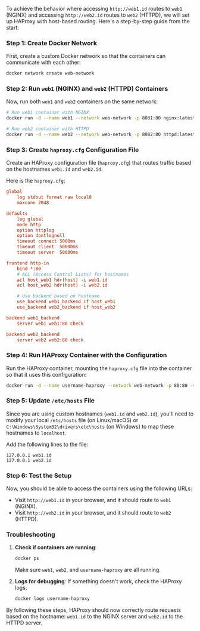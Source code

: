 To achieve the behavior where accessing `http://web1.id` routes to `web1` (NGINX) and accessing `http://web2.id` routes to `web2` (HTTPD), we will set up HAProxy with host-based routing. Here's a step-by-step guide from the start:

### Step 1: Create Docker Network

First, create a custom Docker network so that the containers can communicate with each other:

```bash
docker network create web-network
```

### Step 2: Run `web1` (NGINX) and `web2` (HTTPD) Containers

Now, run both `web1` and `web2` containers on the same network:

```bash
# Run web1 container with NGINX
docker run -d --name web1 --network web-network -p 8081:80 nginx:latest

# Run web2 container with HTTPD
docker run -d --name web2 --network web-network -p 8082:80 httpd:latest
```

### Step 3: Create `haproxy.cfg` Configuration File

Create an HAProxy configuration file (`haproxy.cfg`) that routes traffic based on the hostnames `web1.id` and `web2.id`.

Here is the `haproxy.cfg`:

```cfg
global
    log stdout format raw local0
    maxconn 2048

defaults
    log global
    mode http
    option httplog
    option dontlognull
    timeout connect 5000ms
    timeout client  50000ms
    timeout server  50000ms

frontend http-in
    bind *:80
    # ACL (Access Control Lists) for hostnames
    acl host_web1 hdr(host) -i web1.id
    acl host_web2 hdr(host) -i web2.id

    # Use backend based on hostname
    use_backend web1_backend if host_web1
    use_backend web2_backend if host_web2

backend web1_backend
    server web1 web1:80 check

backend web2_backend
    server web2 web2:80 check
```

### Step 4: Run HAProxy Container with the Configuration

Run the HAProxy container, mounting the `haproxy.cfg` file into the container so that it uses this configuration:

```bash
docker run -d --name username-haproxy --network web-network -p 80:80 -v $(pwd)/haproxy.cfg:/usr/local/etc/haproxy/haproxy.cfg haproxy:alpine
```

### Step 5: Update `/etc/hosts` File

Since you are using custom hostnames (`web1.id` and `web2.id`), you'll need to modify your local `/etc/hosts` file (on Linux/macOS) or `C:\Windows\System32\drivers\etc\hosts` (on Windows) to map these hostnames to `localhost`.

Add the following lines to the file:

```
127.0.0.1 web1.id
127.0.0.1 web2.id
```

### Step 6: Test the Setup

Now, you should be able to access the containers using the following URLs:

- Visit `http://web1.id` in your browser, and it should route to `web1` (NGINX).
- Visit `http://web2.id` in your browser, and it should route to `web2` (HTTPD).

### Troubleshooting

1. **Check if containers are running**:
   ```bash
   docker ps
   ```
   Make sure `web1`, `web2`, and `username-haproxy` are all running.

2. **Logs for debugging**: If something doesn't work, check the HAProxy logs:
   ```bash
   docker logs username-haproxy
   ```

By following these steps, HAProxy should now correctly route requests based on the hostname: `web1.id` to the NGINX server and `web2.id` to the HTTPD server.

